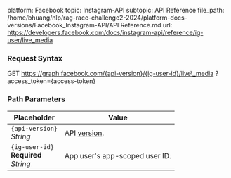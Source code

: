 platform: Facebook
topic: Instagram-API
subtopic: API Reference
file_path: /home/bhuang/nlp/rag-race-challenge2-2024/platform-docs-versions/Facebook_Instagram-API/API Reference.md
url: https://developers.facebook.com/docs/instagram-api/reference/ig-user/live_media

### Request Syntax

GET https://graph.facebook.com/{api-version}/{ig-user-id}/live\_media
  ?access\_token={access-token}

### Path Parameters

| Placeholder | Value |
| --- | --- |
| `{api-version}`  <br>_String_ | API [version](https://developers.facebook.com/docs/instagram-basic-display-api/overview#versions). |
| `{ig-user-id}`  <br>**Required**  <br>_String_ | App user's app-scoped user ID. |